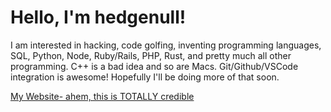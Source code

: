# Hello, I'm hedgenull!

I am interested in hacking, code golfing, inventing programming languages, SQL, Python, Node, Ruby/Rails, PHP, Rust, and pretty much all other programming.
C++ is a bad idea and so are Macs. Git/Github/VSCode integration is awesome! Hopefully I'll be doing more of that soon.

[My Website- ahem, this is TOTALLY credible](https://hedge.bearcreek.family)
